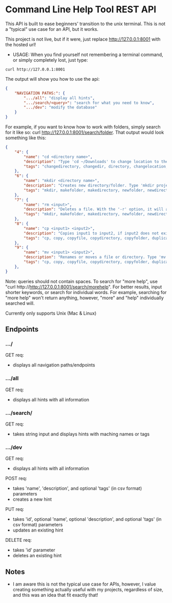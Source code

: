 # Command Line Help Tool REST API

This API is built to ease beginners' transition to the unix terminal. This is not a "typical" use case for an API, but it works.

This project is not live, but if it were, just replace http://127.0.0.1:8001 with the hosted url!

- USAGE: When you find yourself not remembering a terminal command, or simply completely lost, just type:
```
curl http://127.0.0.1:8001
```
The output will show you how to use the api:
```json
{
    "NAVIGATION PATHS:": {
        ".../all": "display all hints",
        ".../search/<query>": "search for what you need to know",
        ".../dev": "modify the database"
    }
}
```

For example, if you want to know how to work with folders, simply search for it like so: curl http://127.0.0.1:8001/search/folder. That output would look something like this:
```json
{
    "4": {
        "name": "cd <directory name>",
        "description": "Type 'cd ~/Downloads' to change location to the Downloads folder. Alternatively, if you are already in the '~' folder, type 'cd Downloads' to achieve the same result. Type 'man cd' to view more options with this command.",
        "tags": "changedirectory, changedir, directory, changelocation, cd, relocate, location, changefolder"
    },
    "6": {
        "name": "mkdir <directory name>",
        "description": "Creates new directory/folder. Type 'mkdir projects' to create a new folder named projects. Type 'man mkdir' to view more options with this command.",
        "tags": "mkdir, makefolder, makedirectory, newfolder, newdirectory, createfolder, createdirectory"
    },
    "7": {
        "name": "rm <input>",
        "description": "Deletes a file. With the '-r' option, it will also delete a folder/directory like so: 'rm -r foldername'. Type 'man rm' to view more options with this command.",
        "tags": "mkdir, makefolder, makedirectory, newfolder, newdirectory, createfolder, createdirectory"
    },
    "8": {
        "name": "cp <input1> <input2>",
        "description": "Copies input1 to input2, if input2 does not exist, it will be created. The inputs can be files or directories (with the -r option). Type 'man cp' to view more options with this command.",
        "tags": "cp, copy, copyfile, copydirectory, copyfolder, duplicate"
    },
    "9": {
        "name": "mv <input1> <input2>",
        "description": "Renames or moves a file or directory. Type 'mv file1 file2' to rename file1 to file2. Type 'mv file1 ~/Downloads/file1' to change it's location to the Downloads folder. Type 'man mv' to view more options with this command.",
        "tags": "cp, copy, copyfile, copydirectory, copyfolder, duplicate"
    },
}
```
Note: queries should not contain spaces. To search for "more help", use "curl http://http://127.0.0.1:8001/search/morehelp". For better results, input shorter keywords, or search for individual words. For example, searching for "more help" won't return anything, however, "more" and "help" individually searched will.

Currently only supports Unix (Mac & Linux)

## Endpoints

### .../
GET req:
- displays all navigation paths/endpoints

### .../all
GET req:
- displays all hints with all information

### .../search/<query>
GET req:
- takes string <query> input and displays hints with maching names or tags

### .../dev
GET req:
- displays all hints with all information

POST req:
- takes 'name', 'description', and optional 'tags' (in csv format) parameters
- creates a new hint

PUT req:
- takes 'id', optional 'name', optional 'description', and optional 'tags' (in csv format) parameters
- updates an existing hint

DELETE req:
- takes 'id' parameter
- deletes an existing hint

## Notes
- I am aware this is not the typical use case for APIs, however, I value creating something actually useful with my projects, regardless of size, and this was an idea that fit exactly that!
